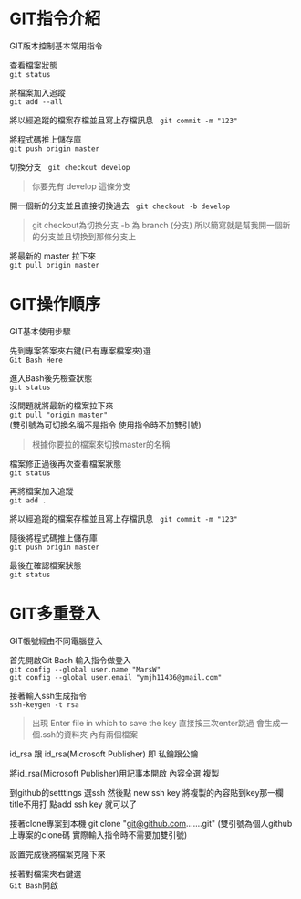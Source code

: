 # GIT指令介紹
GIT版本控制基本常用指令


查看檔案狀態  
`git status`

將檔案加入追蹤  
`git add --all`

將以經追蹤的檔案存檔並且寫上存檔訊息  
`git commit -m "123"`

將程式碼推上儲存庫  
`git push origin master`


切換分支  
`git checkout develop`  
> 你要先有 develop 這條分支


開一個新的分支並且直接切換過去  
`git checkout -b develop`  
> git checkout為切換分支 -b 為 branch (分支) 所以簡寫就是幫我開一個新的分支並且切換到那條分支上

將最新的 master 拉下來  
`git pull origin master`

# GIT操作順序
GIT基本使用步驟


先到專案答案夾右鍵(已有專案檔案夾)選  
`Git Bash Here`


進入Bash後先檢查狀態  
`git status`


沒問題就將最新的檔案拉下來  
`git pull "origin master"`  
(雙引號為可切換名稱不是指令 使用指令時不加雙引號)
>根據你要拉的檔案來切換master的名稱


檔案修正過後再次查看檔案狀態  
`git status`


再將檔案加入追蹤  
`git add .`


將以經追蹤的檔案存檔並且寫上存檔訊息  
`git commit -m "123"`


隨後將程式碼推上儲存庫  
 `git push origin master`


 最後在確認檔案狀態  
 `git status`


# GIT多重登入
GIT帳號經由不同電腦登入


首先開啟Git Bash 輸入指令做登入  
`git config --global user.name "MarsW"`  
`git config --global user.email "ymjh11436@gmail.com"`

接著輸入ssh生成指令  
`ssh-keygen -t rsa`  
>出現 Enter file in which to save the key 直接按三次enter跳過
會生成一個.ssh的資料夾 內有兩個檔案

id_rsa 跟 id_rsa(Microsoft Publisher) 即 私鑰跟公鑰

將id_rsa(Microsoft Publisher)用記事本開啟 內容全選 複製

到github的setttings
選ssh 然後點 new ssh key
將複製的內容貼到key那一欄
title不用打
點add ssh key 就可以了

接著clone專案到本機
git clone "git@github.com.......git" (雙引號為個人github上專案的clone碼 實際輸入指令時不需要加雙引號)


設置完成後將檔案克隆下來


接著對檔案夾右鍵選  
`Git Bash`開啟
